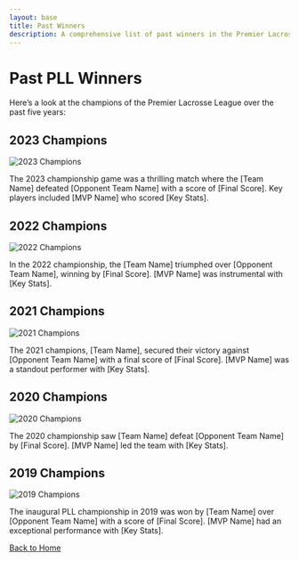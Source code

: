 ```yaml
---
layout: base
title: Past Winners
description: A comprehensive list of past winners in the Premier Lacrosse League.
---
```






# Past PLL Winners

Here’s a look at the champions of the Premier Lacrosse League over the past five years:

## 2023 Champions

![2023 Champions](link_to_2023_champions_image)

The 2023 championship game was a thrilling match where the [Team Name] defeated [Opponent Team Name] with a score of [Final Score]. Key players included [MVP Name] who scored [Key Stats].

## 2022 Champions

![2022 Champions](link_to_2022_champions_image)

In the 2022 championship, the [Team Name] triumphed over [Opponent Team Name], winning by [Final Score]. [MVP Name] was instrumental with [Key Stats].

## 2021 Champions

![2021 Champions](link_to_2021_champions_image)

The 2021 champions, [Team Name], secured their victory against [Opponent Team Name] with a final score of [Final Score]. [MVP Name] was a standout performer with [Key Stats].

## 2020 Champions

![2020 Champions](link_to_2020_champions_image)

The 2020 championship saw [Team Name] defeat [Opponent Team Name] by [Final Score]. [MVP Name] led the team with [Key Stats].

## 2019 Champions

![2019 Champions](link_to_2019_champions_image)

The inaugural PLL championship in 2019 was won by [Team Name] over [Opponent Team Name] with a score of [Final Score]. [MVP Name] had an exceptional performance with [Key Stats].

[Back to Home](index.md)